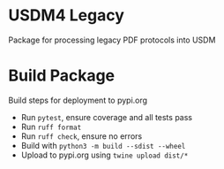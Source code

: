 # USDM4 Legacy

Package for processing legacy PDF protocols into USDM

# Build Package

Build steps for deployment to pypi.org

- Run `pytest`, ensure coverage and all tests pass
- Run `ruff format`
- Run `ruff check`, ensure no errors
- Build with `python3 -m build --sdist --wheel`
- Upload to pypi.org using `twine upload dist/*`